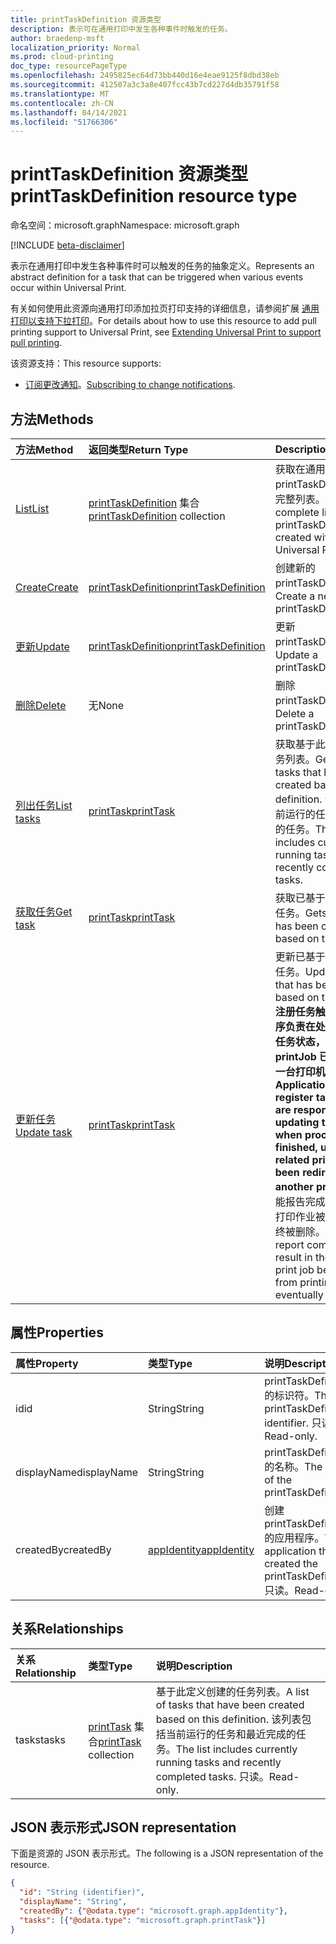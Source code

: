 ```yaml
---
title: printTaskDefinition 资源类型
description: 表示可在通用打印中发生各种事件时触发的任务。
author: braedenp-msft
localization_priority: Normal
ms.prod: cloud-printing
doc_type: resourcePageType
ms.openlocfilehash: 2495825ec64d73bb440d16e4eae9125f8dbd38eb
ms.sourcegitcommit: 412507a3c3a8e407fcc43b7cd227d4db35791f58
ms.translationtype: MT
ms.contentlocale: zh-CN
ms.lasthandoff: 04/14/2021
ms.locfileid: "51766306"
---
```

# <a name="printtaskdefinition-resource-type"></a><span data-ttu-id="03525-103">printTaskDefinition 资源类型</span><span class="sxs-lookup"><span data-stu-id="03525-103">printTaskDefinition resource type</span></span>

<span data-ttu-id="03525-104">命名空间：microsoft.graph</span><span class="sxs-lookup"><span data-stu-id="03525-104">Namespace: microsoft.graph</span></span>

[!INCLUDE [beta-disclaimer](../../includes/beta-disclaimer.md)]

<span data-ttu-id="03525-105">表示在通用打印中发生各种事件时可以触发的任务的抽象定义。</span><span class="sxs-lookup"><span data-stu-id="03525-105">Represents an abstract definition for a task that can be triggered when various events occur within Universal Print.</span></span>

<span data-ttu-id="03525-106">有关如何使用此资源向通用打印添加拉页打印支持的详细信息，请参阅扩展 [通用打印以支持下拉打印](/graph/universal-print-concept-overview#extending-universal-print-to-support-pull-printing)。</span><span class="sxs-lookup"><span data-stu-id="03525-106">For details about how to use this resource to add pull printing support to Universal Print, see [Extending Universal Print to support pull printing](/graph/universal-print-concept-overview#extending-universal-print-to-support-pull-printing).</span></span>

<span data-ttu-id="03525-107">该资源支持：</span><span class="sxs-lookup"><span data-stu-id="03525-107">This resource supports:</span></span>
* <span data-ttu-id="03525-108">[订阅更改通知](/graph/universal-print-webhook-notifications)。</span><span class="sxs-lookup"><span data-stu-id="03525-108">[Subscribing to change notifications](/graph/universal-print-webhook-notifications).</span></span>

## <a name="methods"></a><span data-ttu-id="03525-109">方法</span><span class="sxs-lookup"><span data-stu-id="03525-109">Methods</span></span>

| <span data-ttu-id="03525-110">方法</span><span class="sxs-lookup"><span data-stu-id="03525-110">Method</span></span>       | <span data-ttu-id="03525-111">返回类型</span><span class="sxs-lookup"><span data-stu-id="03525-111">Return Type</span></span> | <span data-ttu-id="03525-112">Description</span><span class="sxs-lookup"><span data-stu-id="03525-112">Description</span></span> |
|:-------------|:------------|:------------|
| [<span data-ttu-id="03525-113">List</span><span class="sxs-lookup"><span data-stu-id="03525-113">List</span></span>](../api/print-list-taskdefinitions.md) | <span data-ttu-id="03525-114">[printTaskDefinition](printtaskdefinition.md) 集合</span><span class="sxs-lookup"><span data-stu-id="03525-114">[printTaskDefinition](printtaskdefinition.md) collection</span></span> | <span data-ttu-id="03525-115">获取在通用打印中创建的 printTaskDefinitions 的完整列表。</span><span class="sxs-lookup"><span data-stu-id="03525-115">Get a complete list of printTaskDefinitions created within Universal Print.</span></span> |
| [<span data-ttu-id="03525-116">Create</span><span class="sxs-lookup"><span data-stu-id="03525-116">Create</span></span>](../api/print-post-taskdefinitions.md) | [<span data-ttu-id="03525-117">printTaskDefinition</span><span class="sxs-lookup"><span data-stu-id="03525-117">printTaskDefinition</span></span>](printtaskdefinition.md) | <span data-ttu-id="03525-118">创建新的 printTaskDefinition。</span><span class="sxs-lookup"><span data-stu-id="03525-118">Create a new printTaskDefinition.</span></span> |
| [<span data-ttu-id="03525-119">更新</span><span class="sxs-lookup"><span data-stu-id="03525-119">Update</span></span>](../api/print-update-taskdefinition.md) | [<span data-ttu-id="03525-120">printTaskDefinition</span><span class="sxs-lookup"><span data-stu-id="03525-120">printTaskDefinition</span></span>](printtaskdefinition.md) | <span data-ttu-id="03525-121">更新 printTaskDefinition。</span><span class="sxs-lookup"><span data-stu-id="03525-121">Update a printTaskDefinition.</span></span> |
| [<span data-ttu-id="03525-122">删除</span><span class="sxs-lookup"><span data-stu-id="03525-122">Delete</span></span>](../api/print-delete-taskdefinition.md) | <span data-ttu-id="03525-123">无</span><span class="sxs-lookup"><span data-stu-id="03525-123">None</span></span> | <span data-ttu-id="03525-124">删除 printTaskDefinition。</span><span class="sxs-lookup"><span data-stu-id="03525-124">Delete a printTaskDefinition.</span></span> |
| [<span data-ttu-id="03525-125">列出任务</span><span class="sxs-lookup"><span data-stu-id="03525-125">List tasks</span></span>](../api/printtaskdefinition-list-tasks.md) | [<span data-ttu-id="03525-126">printTask</span><span class="sxs-lookup"><span data-stu-id="03525-126">printTask</span></span>](printtask.md) | <span data-ttu-id="03525-127">获取基于此定义创建的任务列表。</span><span class="sxs-lookup"><span data-stu-id="03525-127">Get a list of tasks that have been created based on this definition.</span></span> <span data-ttu-id="03525-128">该列表包括当前运行的任务和最近完成的任务。</span><span class="sxs-lookup"><span data-stu-id="03525-128">The list includes currently running tasks and recently completed tasks.</span></span> |
| [<span data-ttu-id="03525-129">获取任务</span><span class="sxs-lookup"><span data-stu-id="03525-129">Get task</span></span>](../api/printtask-get.md) | [<span data-ttu-id="03525-130">printTask</span><span class="sxs-lookup"><span data-stu-id="03525-130">printTask</span></span>](printtask.md) | <span data-ttu-id="03525-131">获取已基于此定义创建的任务。</span><span class="sxs-lookup"><span data-stu-id="03525-131">Gets a task that has been created based on this definition.</span></span> |
| [<span data-ttu-id="03525-132">更新任务</span><span class="sxs-lookup"><span data-stu-id="03525-132">Update task</span></span>](../api/printtaskdefinition-update-task.md) | [<span data-ttu-id="03525-133">printTask</span><span class="sxs-lookup"><span data-stu-id="03525-133">printTask</span></span>](printtask.md) | <span data-ttu-id="03525-134">更新已基于此定义创建的任务。</span><span class="sxs-lookup"><span data-stu-id="03525-134">Update a task that has been created based on this definition.</span></span> <span data-ttu-id="03525-135">**注册任务触发器的应用程序负责在处理完成后更新任务状态，除非相关 printJob 已重定向到另一台打印机。**</span><span class="sxs-lookup"><span data-stu-id="03525-135">**Applications that register task triggers are responsible for updating task status when processing is finished, unless the related printJob has been redirected to another printer.**</span></span> <span data-ttu-id="03525-136">如果未能报告完成，将导致相关打印作业被阻止打印并最终被删除。</span><span class="sxs-lookup"><span data-stu-id="03525-136">Failure to report completion will result in the related print job being blocked from printing and eventually deleted.</span></span> |

## <a name="properties"></a><span data-ttu-id="03525-137">属性</span><span class="sxs-lookup"><span data-stu-id="03525-137">Properties</span></span>
| <span data-ttu-id="03525-138">属性</span><span class="sxs-lookup"><span data-stu-id="03525-138">Property</span></span>     | <span data-ttu-id="03525-139">类型</span><span class="sxs-lookup"><span data-stu-id="03525-139">Type</span></span>        | <span data-ttu-id="03525-140">说明</span><span class="sxs-lookup"><span data-stu-id="03525-140">Description</span></span> |
|:-------------|:------------|:------------|
|<span data-ttu-id="03525-141">id</span><span class="sxs-lookup"><span data-stu-id="03525-141">id</span></span>|<span data-ttu-id="03525-142">String</span><span class="sxs-lookup"><span data-stu-id="03525-142">String</span></span>|<span data-ttu-id="03525-143">printTaskDefinition 的标识符。</span><span class="sxs-lookup"><span data-stu-id="03525-143">The printTaskDefinition's identifier.</span></span> <span data-ttu-id="03525-144">只读。</span><span class="sxs-lookup"><span data-stu-id="03525-144">Read-only.</span></span>|
|<span data-ttu-id="03525-145">displayName</span><span class="sxs-lookup"><span data-stu-id="03525-145">displayName</span></span>|<span data-ttu-id="03525-146">String</span><span class="sxs-lookup"><span data-stu-id="03525-146">String</span></span>|<span data-ttu-id="03525-147">printTaskDefinition 的名称。</span><span class="sxs-lookup"><span data-stu-id="03525-147">The name of the printTaskDefinition.</span></span>|
|<span data-ttu-id="03525-148">createdBy</span><span class="sxs-lookup"><span data-stu-id="03525-148">createdBy</span></span>|[<span data-ttu-id="03525-149">appIdentity</span><span class="sxs-lookup"><span data-stu-id="03525-149">appIdentity</span></span>](appidentity.md)|<span data-ttu-id="03525-150">创建 printTaskDefinition 的应用程序。</span><span class="sxs-lookup"><span data-stu-id="03525-150">The application that created the printTaskDefinition.</span></span> <span data-ttu-id="03525-151">只读。</span><span class="sxs-lookup"><span data-stu-id="03525-151">Read-only.</span></span>|

## <a name="relationships"></a><span data-ttu-id="03525-152">关系</span><span class="sxs-lookup"><span data-stu-id="03525-152">Relationships</span></span>
| <span data-ttu-id="03525-153">关系</span><span class="sxs-lookup"><span data-stu-id="03525-153">Relationship</span></span> | <span data-ttu-id="03525-154">类型</span><span class="sxs-lookup"><span data-stu-id="03525-154">Type</span></span>        | <span data-ttu-id="03525-155">说明</span><span class="sxs-lookup"><span data-stu-id="03525-155">Description</span></span> |
|:-------------|:------------|:------------|
|<span data-ttu-id="03525-156">tasks</span><span class="sxs-lookup"><span data-stu-id="03525-156">tasks</span></span>|<span data-ttu-id="03525-157">[printTask](printtask.md) 集合</span><span class="sxs-lookup"><span data-stu-id="03525-157">[printTask](printtask.md) collection</span></span>|<span data-ttu-id="03525-158">基于此定义创建的任务列表。</span><span class="sxs-lookup"><span data-stu-id="03525-158">A list of tasks that have been created based on this definition.</span></span> <span data-ttu-id="03525-159">该列表包括当前运行的任务和最近完成的任务。</span><span class="sxs-lookup"><span data-stu-id="03525-159">The list includes currently running tasks and recently completed tasks.</span></span> <span data-ttu-id="03525-160">只读。</span><span class="sxs-lookup"><span data-stu-id="03525-160">Read-only.</span></span>|

## <a name="json-representation"></a><span data-ttu-id="03525-161">JSON 表示形式</span><span class="sxs-lookup"><span data-stu-id="03525-161">JSON representation</span></span>

<span data-ttu-id="03525-162">下面是资源的 JSON 表示形式。</span><span class="sxs-lookup"><span data-stu-id="03525-162">The following is a JSON representation of the resource.</span></span>

<!-- {
  "blockType": "resource",
  "optionalProperties": [

  ],
  "@odata.type": "microsoft.graph.printTaskDefinition",
  "keyProperty": "id",
  "baseType":"microsoft.graph.entity"
}-->

```json
{
  "id": "String (identifier)",
  "displayName": "String",
  "createdBy": {"@odata.type": "microsoft.graph.appIdentity"},
  "tasks": [{"@odata.type": "microsoft.graph.printTask"}]
}

```

<!-- uuid: 8fcb5dbc-d5aa-4681-8e31-b001d5168d79
2015-10-25 14:57:30 UTC -->
<!-- {
  "type": "#page.annotation",
  "description": "printTaskDefinition resource",
  "keywords": "",
  "section": "documentation",
  "tocPath": ""
}-->

